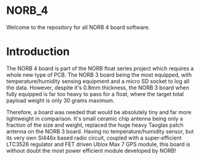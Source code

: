 NORB_4
======

Welcome to the repository for all NORB 4 board software.


Introduction
============

The NORB 4 board is part of the NORB float series project which requires a whole new type of PCB. The NORB 3 board being the most equipped, with temperature/humidity sensing equipment and a micro SD socket to log all the data. However, despite it's 0.8mm thickness, the NORB 3 board when fully equipped is far too heavy to pass for a float, where the target total payload weight is only 30 grams maximum.

  

Therefore, a board was needed that would be absolutely tiny and far more lightweight in comparison. It's small ceramic chip antenna being only a fraction of the size and weight, replaced the huge heavy Taoglas patch antenna on the NORB 3 board. Having no temperature/humidity sensor, but its very own SI446x based radio circuit, coupled with a super-efficient LTC3526 regulator and FET driven Ublox Max 7 GPS module, this board is without doubt the most power efficient module developed by NORB!


 
 
 
